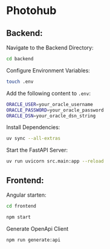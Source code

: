 # Photohub

## Backend:

Navigate to the Backend Directory:
```bash
cd backend
```

Configure Environment Variables:
```bash
touch .env
```
Add the following content to `.env`:
```bash
ORACLE_USER=your_oracle_username
ORACLE_PASSWORD=your_oracle_password
ORACLE_DSN=your_oracle_dsn_string
```

Install Dependencies:
```bash
uv sync --all-extras
```

Start the FastAPI Server:
```bash
uv run uvicorn src.main:app --reload
```

## Frontend:

Angular starten:

```bash
cd frontend
```

```bash
npm start
```

Generate OpenApi Client
```bash
npm run generate:api
```
